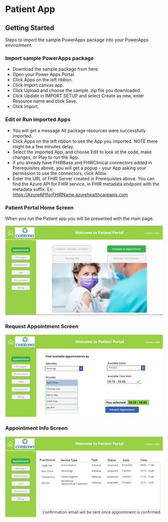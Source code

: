 # Patient App

## Getting Started
Steps to import the sample PowerApps package into your PowerApps environment.

### Import sample PowerApps package
- Download the sample package from here.
- Open your Power Apps Portal.
- Click Apps on the left ribbon.
- Click Import canvas app.
- Click Upload and choose the sample .zip file you downloaded.
- Click Update in IMPORT SETUP and select Create as new, enter Resource name and click Save.
- Click Import.

### Edit or Run imported Apps
- You will get a message All package resources were successfully imported.
- Click Apps on the left ribbon to see the App you imported. NOTE there might be a few minutes delay.
- Select the imported App, and choose Edit to look at the code, make changes, or Play to run the App.
- If you already have FHIRBase and FHIRClinical connectors added in Prerequisites above, you will get a popup - your App asking your permission to use the connectors, click Allow.
- Enter the URL of FHIR Server created in Prerequistes above. You can find the Azure API for FHIR service, in FHIR metadata endpoint with the metadata suffix. Ex: https://AzureAPIforFHIRName.azurehealthcareapis.com

### Patient Portal Home Screen
When you run the Patient app you will be presented with the main page. 
<center><img src="images/Patient_Portal_Home_screen.PNG" width="700"></center>

### Request Appointment Screen
<center><img src="images/Patient_Portal_ReqAppt_screen.PNG" width="700"></center>

### Appointment Info Screen
<center><img src="images/Patient_Portal_Appt_Info_screen.PNG" width="700"></center>
